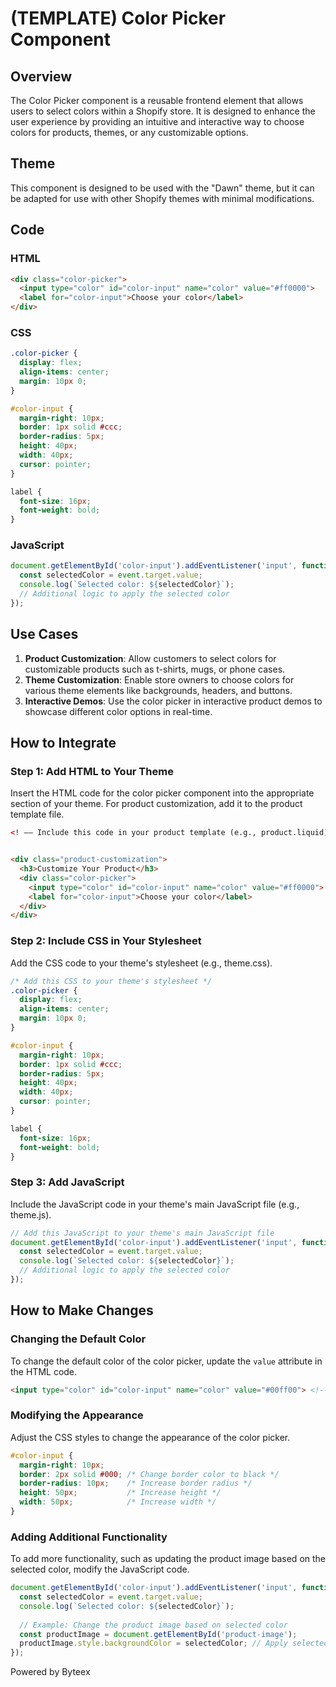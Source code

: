 # (TEMPLATE) Color Picker Component

## Overview

The Color Picker component is a reusable frontend element that allows users to select colors within a Shopify store. It is designed to enhance the user experience by providing an intuitive and interactive way to choose colors for products, themes, or any customizable options.

## Theme

This component is designed to be used with the "Dawn" theme, but it can be adapted for use with other Shopify themes with minimal modifications.

## Code

### HTML

```html
<div class="color-picker">
  <input type="color" id="color-input" name="color" value="#ff0000">
  <label for="color-input">Choose your color</label>
</div>
```

### CSS

```css
.color-picker {
  display: flex;
  align-items: center;
  margin: 10px 0;
}

#color-input {
  margin-right: 10px;
  border: 1px solid #ccc;
  border-radius: 5px;
  height: 40px;
  width: 40px;
  cursor: pointer;
}

label {
  font-size: 16px;
  font-weight: bold;
}
```

### JavaScript

```javascript
document.getElementById('color-input').addEventListener('input', function(event) {
  const selectedColor = event.target.value;
  console.log(`Selected color: ${selectedColor}`);
  // Additional logic to apply the selected color
});
```

## Use Cases

1. **Product Customization**: Allow customers to select colors for customizable products such as t-shirts, mugs, or phone cases.
2. **Theme Customization**: Enable store owners to choose colors for various theme elements like backgrounds, headers, and buttons.
3. **Interactive Demos**: Use the color picker in interactive product demos to showcase different color options in real-time.

## How to Integrate

### Step 1: Add HTML to Your Theme

Insert the HTML code for the color picker component into the appropriate section of your theme. For product customization, add it to the product template file.

```html
<! –– Include this code in your product template (e.g., product.liquid) ––>


<div class="product-customization">
  <h3>Customize Your Product</h3>
  <div class="color-picker">
    <input type="color" id="color-input" name="color" value="#ff0000">
    <label for="color-input">Choose your color</label>
  </div>
</div>
```

### Step 2: Include CSS in Your Stylesheet

Add the CSS code to your theme's stylesheet (e.g., theme.css).

```css
/* Add this CSS to your theme's stylesheet */
.color-picker {
  display: flex;
  align-items: center;
  margin: 10px 0;
}

#color-input {
  margin-right: 10px;
  border: 1px solid #ccc;
  border-radius: 5px;
  height: 40px;
  width: 40px;
  cursor: pointer;
}

label {
  font-size: 16px;
  font-weight: bold;
}
```

### Step 3: Add JavaScript

Include the JavaScript code in your theme's main JavaScript file (e.g., theme.js).

```javascript
// Add this JavaScript to your theme's main JavaScript file
document.getElementById('color-input').addEventListener('input', function(event) {
  const selectedColor = event.target.value;
  console.log(`Selected color: ${selectedColor}`);
  // Additional logic to apply the selected color
});
```

## How to Make Changes

### Changing the Default Color

To change the default color of the color picker, update the `value` attribute in the HTML code.

```html
<input type="color" id="color-input" name="color" value="#00ff00"> <!-- Default color set to green -->
```

### Modifying the Appearance

Adjust the CSS styles to change the appearance of the color picker.

```css
#color-input {
  margin-right: 10px;
  border: 2px solid #000; /* Change border color to black */
  border-radius: 10px;    /* Increase border radius */
  height: 50px;           /* Increase height */
  width: 50px;            /* Increase width */
}
```

### Adding Additional Functionality

To add more functionality, such as updating the product image based on the selected color, modify the JavaScript code.

```javascript
document.getElementById('color-input').addEventListener('input', function(event) {
  const selectedColor = event.target.value;
  console.log(`Selected color: ${selectedColor}`);
  
  // Example: Change the product image based on selected color
  const productImage = document.getElementById('product-image');
  productImage.style.backgroundColor = selectedColor; // Apply selected color to product image background
});
```
Powered by Byteex
